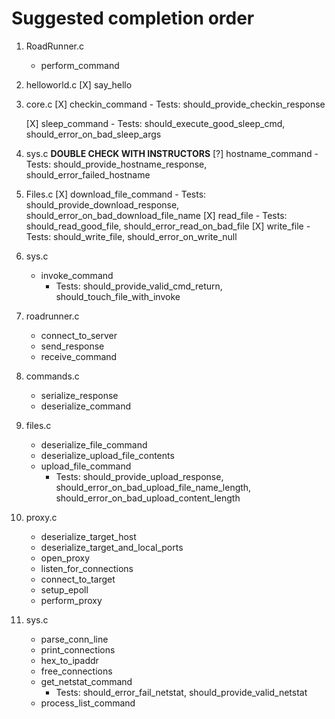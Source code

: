 
# Suggested completion order 

1. RoadRunner.c
    - perform_command
1. helloworld.c 
    [X] say_hello
1. core.c
    [X] checkin_command
        - Tests: should_provide_checkin_response

    [X] sleep_command
        - Tests: should_execute_good_sleep_cmd, should_error_on_bad_sleep_args
1. sys.c **DOUBLE CHECK WITH INSTRUCTORS**
    [?] hostname_command
        - Tests: should_provide_hostname_response, should_error_failed_hostname

1. Files.c
    [X] download_file_command
        - Tests: should_provide_download_response, should_error_on_bad_download_file_name
    [X] read_file
        - Tests: should_read_good_file, should_error_read_on_bad_file
    [X] write_file
        - Tests: should_write_file, should_error_on_write_null
            
1. sys.c
    - invoke_command
        - Tests: should_provide_valid_cmd_return, should_touch_file_with_invoke
1. roadrunner.c
    - connect_to_server
    - send_response
    - receive_command
1. commands.c
    - serialize_response
    - deserialize_command
1. files.c
    - deserialize_file_command
    - deserialize_upload_file_contents
    - upload_file_command
        - Tests:  should_provide_upload_response, should_error_on_bad_upload_file_name_length, should_error_on_bad_upload_content_length
1. proxy.c
    - deserialize_target_host
    - deserialize_target_and_local_ports
    - open_proxy
    - listen_for_connections
    - connect_to_target
    - setup_epoll
    - perform_proxy
1. sys.c
    - parse_conn_line
    - print_connections
    - hex_to_ipaddr
    - free_connections
    - get_netstat_command
        - Tests: should_error_fail_netstat, should_provide_valid_netstat
    - process_list_command

